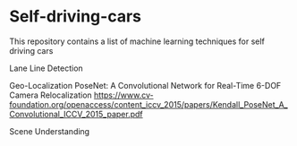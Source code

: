# Self-driving-cars
This repository contains a list of machine learning techniques for self driving cars



Lane Line Detection

Geo-Localization
PoseNet: A Convolutional Network for Real-Time 6-DOF Camera Relocalization
https://www.cv-foundation.org/openaccess/content_iccv_2015/papers/Kendall_PoseNet_A_Convolutional_ICCV_2015_paper.pdf

Scene Understanding
